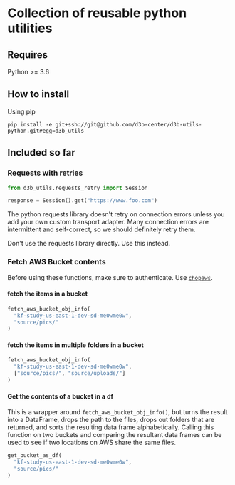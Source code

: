 # Collection of reusable python utilities

## Requires

Python >= 3.6

## How to install

Using pip

`pip install -e git+ssh://git@github.com/d3b-center/d3b-utils-python.git#egg=d3b_utils`

## Included so far

### Requests with retries

```Python
from d3b_utils.requests_retry import Session

response = Session().get("https://www.foo.com")
```

The python requests library doesn't retry on connection errors unless you add
your own custom transport adapter. Many connection errors are intermittent and
self-correct, so we should definitely retry them.

Don't use the requests library directly. Use this instead.

### Fetch AWS Bucket contents

Before using these functions, make sure to authenticate. Use [`chopaws`](https://github.research.chop.edu/devops/aws-auth-cli).

#### fetch the items in a bucket

```python
fetch_aws_bucket_obj_info(
  "kf-study-us-east-1-dev-sd-me0wme0w",
  "source/pics/"
)
```

#### fetch the items in multiple folders in a bucket

```python
fetch_aws_bucket_obj_info(
  "kf-study-us-east-1-dev-sd-me0wme0w",
  ["source/pics/", "source/uploads/"]
)
```

#### Get the contents of a bucket in a df

This is a wrapper around `fetch_aws_bucket_obj_info()`, but turns the result into a DataFrame, drops the path to the files, drops out folders that are returned, and sorts the resulting data frame alphabetically. Calling this function on two buckets and comparing the resultant data frames can be used to see if two locations on AWS share the same files.

```python
get_bucket_as_df(
  "kf-study-us-east-1-dev-sd-me0wme0w",
  "source/pics/"
)
```
